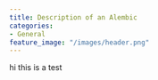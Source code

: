 ```yaml
---
title: Description of an Alembic
categories:
- General
feature_image: "/images/header.png"
---
```

hi this is a test